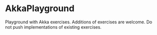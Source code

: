 # AkkaPlayground
Playground with Akka exercises. Additions of exercises are welcome. Do not push implementations of existing exercises.
